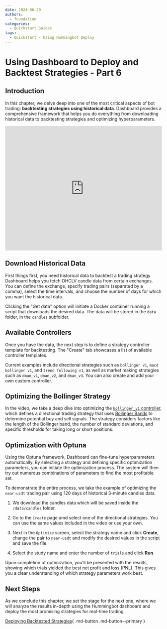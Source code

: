 ```yaml
---
date: 2024-06-20
authors:
  - foundation
categories:
  - Quickstart Guides
tags:
  - Quickstart - Using Hummingbot Deploy
---
```


# Using Dashboard to Deploy and Backtest Strategies - Part 6

## Introduction

In this chapter, we delve deep into one of the most critical aspects of bot trading: **backtesting strategies using historical data**. Dashboard provides a comprehensive framework that helps you do everything from downloading historical data to backtesting strategies and optimizing hyperparameters.

<iframe style="width:100%; min-height:400px;" src="https://www.youtube.com/embed/bAi2ok7_boo?si=R52owIrglHWlSuS5" frameborder="0" allow="accelerometer; autoplay; encrypted-media; gyroscope; picture-in-picture" allowfullscreen></iframe>


## Download Historical Data

First things first, you need historical data to backtest a trading strategy. Dashboard helps you fetch OHCLV candle data from certain exchanges. You can define the exchange, specify trading pairs (separated by a comma), select the time intervals, and choose the number of days for which you want the historical data. 

Clicking the "Get data" option will initiate a Docker container running a script that downloads the desired data. The data will be stored in the `data` folder, in the `candles` subfolder.

## Available Controllers

Once you have the data, the next step is to define a strategy controller template for backtesting. The "Create" tab showcases a list of available controller templates.

Current examples include directional strategies such as `bollinger v1`, `macd bollinger v1`, and `trend following v1`, as well as market making strategies such as `dman_v1`, `dman_v2`, and `dman_v3`. You can also create and add your own custom controller.

## Optimizing the Bollinger Strategy

In the video, we take a deep dive into optimizing the [`bollinger_v1` controller](https://github.com/hummingbot/dashboard/blob/main/quants_lab/controllers/bollinger_v1.py), which defines a directional trading strategy that uses [Bollinger Bands](https://en.wikipedia.org/wiki/Bollinger_Bands) to determine potential buy and sell signals. The strategy considers factors like the length of the Bollinger band, the number of standard deviations, and specific thresholds for taking long or short positions. 

## Optimization with Optuna

Using the Optuna framework, Dashboard can fine-tune hyperparameters automatically. By selecting a strategy and defining specific optimization parameters, you can initiate the optimization process. The system will then try out numerous combinations of parameters to find the most profitable set.

To demonstrate the entire process, we take the example of optimizing the `near-usdt` trading pair using 120 days of historical 3-minute candles data.

1. We download the candles data which will be saved inside the `/data/candles` folder. 

2. Go to the `Create` page amd select one of the directional strategies. You can use the same values included in the video or use your own.

3. Next in the `Optimize` screen, select the strategy name and click **Create**, change the pair to `near-usdt` and modify the desired values in the script and save the file.
 
4. Select the study name and enter the number of `trials` and click **Run**. 

Upon completion of optimization, you'll be presented with the results, showing which trials yielded the best net profit and loss (PNL). This gives you a clear understanding of which strategy parameters work best.

## Next Steps

As we conclude this chapter, we set the stage for the next one, where we will analyze the results in-depth using the Hummingbot dashboard and deploy the most promising strategies for real-time trading.

[Deploying Backtested Strategies](7-deploying-strategies.md){ .md-button .md-button--primary }
